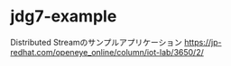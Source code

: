 # jdg7-example

Distributed Streamのサンプルアプリケーション
https://jp-redhat.com/openeye_online/column/iot-lab/3650/2/
